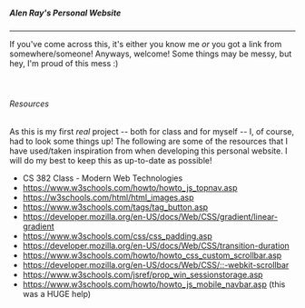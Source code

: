 ##### Alen Ray's Personal Website
---------------------------------------

If you've come across this, it's either you know me *or* you got a link from somewhere/someone! Anyways, welcome! Some things may be messy, but hey, I'm proud of this mess :)  
<br>
<br>
###### Resources
As this is my first *real* project -- both for class and for myself -- I, of course, had to look some things up! The following are some of the resources that I have used/taken inspiration from when developing this personal website. I will do my best to keep this as up-to-date as possible!

- CS 382 Class - Modern Web Technologies
- https://www.w3schools.com/howto/howto_js_topnav.asp
- https://w3schools.com/html/html_images.asp
- https://www.w3schools.com/tags/tag_button.asp
- https://developer.mozilla.org/en-US/docs/Web/CSS/gradient/linear-gradient 
- https://www.w3schools.com/css/css_padding.asp
- https://developer.mozilla.org/en-US/docs/Web/CSS/transition-duration
- https://www.w3schools.com/howto/howto_css_custom_scrollbar.asp
- https://developer.mozilla.org/en-US/docs/Web/CSS/::-webkit-scrollbar
- https://www.w3schools.com/jsref/prop_win_sessionstorage.asp
- https://www.w3schools.com/howto/howto_js_mobile_navbar.asp (this was a HUGE help)
